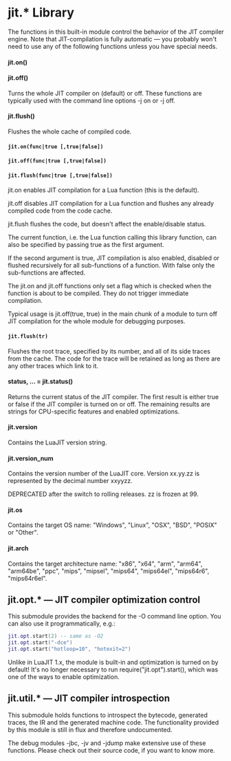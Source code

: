 # jit.* Library

The functions in this built-in module control the behavior of the JIT compiler engine. Note that JIT-compilation is fully automatic — you probably won't need to use any of the following functions unless you have special needs.

#### jit.on()
#### jit.off()

Turns the whole JIT compiler on (default) or off.
These functions are typically used with the command line options -j on or -j off.

#### jit.flush()

Flushes the whole cache of compiled code.

#### `jit.on(func|true [,true|false])`
#### `jit.off(func|true [,true|false])`
#### `jit.flush(func|true [,true|false])`

jit.on enables JIT compilation for a Lua function (this is the default).

jit.off disables JIT compilation for a Lua function and flushes any already compiled code from the code cache.

jit.flush flushes the code, but doesn't affect the enable/disable status.

The current function, i.e. the Lua function calling this library function, can also be specified by passing true as the first argument.

If the second argument is true, JIT compilation is also enabled, disabled or flushed recursively for all sub-functions of a function. With false only the sub-functions are affected.

The jit.on and jit.off functions only set a flag which is checked when the function is about to be compiled. They do not trigger immediate compilation.

Typical usage is jit.off(true, true) in the main chunk of a module to turn off JIT compilation for the whole module for debugging purposes.

#### `jit.flush(tr)`

Flushes the root trace, specified by its number, and all of its side traces from the cache. The code for the trace will be retained as long as there are any other traces which link to it.

#### status, ... = jit.status()

Returns the current status of the JIT compiler. The first result is either true or false if the JIT compiler is turned on or off. The remaining results are strings for CPU-specific features and enabled optimizations.

#### jit.version

Contains the LuaJIT version string.

#### jit.version_num

Contains the version number of the LuaJIT core. Version xx.yy.zz is represented by the decimal number xxyyzz.

DEPRECATED after the switch to rolling releases. zz is frozen at 99.

#### jit.os

Contains the target OS name: "Windows", "Linux", "OSX", "BSD", "POSIX" or "Other".

#### jit.arch

Contains the target architecture name: "x86", "x64", "arm", "arm64", "arm64be", "ppc", "mips", "mipsel", "mips64", "mips64el", "mips64r6", "mips64r6el".

## jit.opt.* — JIT compiler optimization control

This submodule provides the backend for the -O command line option.
You can also use it programmatically, e.g.:

```lua
jit.opt.start(2) -- same as -O2
jit.opt.start("-dce")
jit.opt.start("hotloop=10", "hotexit=2")
```

Unlike in LuaJIT 1.x, the module is built-in and optimization is turned on by default! It's no longer necessary to run require("jit.opt").start(), which was one of the ways to enable optimization.

## jit.util.* — JIT compiler introspection

This submodule holds functions to introspect the bytecode, generated traces, the IR and the generated machine code. The functionality provided by this module is still in flux and therefore undocumented.

The debug modules -jbc, -jv and -jdump make extensive use of these functions. Please check out their source code, if you want to know more.